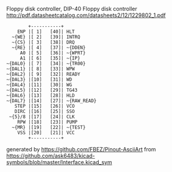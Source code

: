 Floppy disk controller, DIP-40
Floppy disk controller
http://pdf.datasheetcatalog.com/datasheets2/12/1229802_1.pdf


	        +-----------+
	    ENP |[ 1]   [40]| HLT
	  ~{WE} |[ 2]   [39]| INTRQ
	  ~{CS} |[ 3]   [38]| DRQ
	  ~{RE} |[ 4]   [37]| ~{DDEN}
	     A0 |[ 5]   [36]| ~{WPRT}
	     A1 |[ 6]   [35]| ~{IP}
	~{DAL0} |[ 7]   [34]| ~{TR00}
	~{DAL1} |[ 8]   [33]| WPW
	~{DAL2} |[ 9]   [32]| READY
	~{DAL3} |[10]   [31]| WD
	~{DAL4} |[11]   [30]| WG
	~{DAL5} |[12]   [29]| TG43
	~{DAL6} |[13]   [28]| HLD
	~{DAL7} |[14]   [27]| ~{RAW_READ}
	   STEP |[15]   [26]| VCO
	   DIRC |[16]   [25]| SSO
	 ~{5}/8 |[17]   [24]| CLK
	    RPW |[18]   [23]| PUMP
	  ~{MR} |[19]   [22]| ~{TEST}
	    VSS |[20]   [21]| VCC
	        +-----------+


generated by https://github.com/FBEZ/Pinout-AsciiArt from https://github.com/ask6483/kicad-symbols/blob/master/Interface.kicad_sym